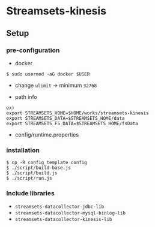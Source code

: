 # Streamsets-kinesis


## Setup

### pre-configuration

- docker
```
$ sudo usermod -aG docker $USER
```

- change `ulimit` -> minimum `32768`

- path info 

```
ex)
export STREAMSETS_HOME=$HOME/works/streamsets-kinesis
export STREAMSETS_DATA=$STREAMSETS_HOME/data
export STREAMSETS_FS_DATA=$STREAMSETS_HOME/fsData
```

- config/runtime.properties


### installation

```
$ cp -R config_template config
$ ./script/build-base.js
$ ./script/build.js
$ ./script/run.js
```

### Include libraries
- `streamsets-datacollector-jdbc-lib`
- `streamsets-datacollector-mysql-binlog-lib`
- `streamsets-datacollector-kinesis-lib`